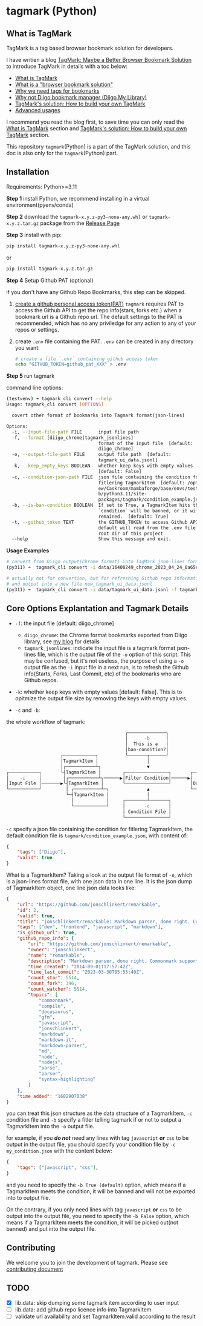 # tagmark (Python)

## What is TagMark

TagMark is a tag based browser bookmark solution for developers.

I have writien a blog [TagMark: Maybe a Better Browser Bookmark Solution](https://pwnfan.github.io/post/en/TagMark-Maybe-a-Better-Browser-Bookmark-Solution/) to introduce TagMark in details with a toc below:

- [What is TagMark](https://pwnfan.github.io/post/en/TagMark-Maybe-a-Better-Browser-Bookmark-Solution/#what-is-tagmark)
- [What is a "browser bookmark solution"](https://pwnfan.github.io/post/en/TagMark-Maybe-a-Better-Browser-Bookmark-Solution/#what-is-a-browser-bookmark-solution)
- [Why we need tags for bookmarks](https://pwnfan.github.io/post/en/TagMark-Maybe-a-Better-Browser-Bookmark-Solution/#why-we-need-tags-for-bookmarks)
- [Why not Diigo bookmark manager (Diigo My Library)](https://pwnfan.github.io/post/en/TagMark-Maybe-a-Better-Browser-Bookmark-Solution/#why-not-diigo-bookmark-manager-diigo-my-library)
- [TagMark's solution: How to build your own TagMark](https://pwnfan.github.io/post/en/TagMark-Maybe-a-Better-Browser-Bookmark-Solution/#tagmarks-solution-how-to-build-your-own-tagmark)
- [Advanced usages](https://pwnfan.github.io/post/en/TagMark-Maybe-a-Better-Browser-Bookmark-Solution/#advanced-usages)

I recommend you read the blog first, to save time you can only read the [What is TagMark](https://pwnfan.github.io/post/en/TagMark-Maybe-a-Better-Browser-Bookmark-Solution/#what-is-tagmark) section and [TagMark's solution: How to build your own TagMark](https://pwnfan.github.io/post/en/TagMark-Maybe-a-Better-Browser-Bookmark-Solution/#tagmarks-solution-how-to-build-your-own-tagmark) section.

This repository `tagmark`(Python) is a part of the TagMark solution, and this doc is also only for the `tagmark`(Python) part.

## Installation

Requirements: Python>=3.11

**Step 1** install Python, we recommend installing in a virtual environment(pyenv/conda)

**Step 2** download the `tagmark-x.y.z-py3-none-any.whl` or `tagmark-x.y.z.tar.gz` package from the [Release Page](https://github.com/pwnfan/tagmark/releases)

**Step 3** install with pip:

```bash
pip install tagmark-x.y.z-py3-none-any.whl
```

or

```bash
pip install tagmark-x.y.z.tar.gz
```

**Step 4** Setup Github PAT (optional)

if you don't have any Github Repo Bookmarks, this step can be skipped.

1. [create a github personal access token(PAT)](https://docs.github.com/en/authentication/keeping-your-account-and-data-secure/creating-a-personal-access-token)
   `tagmark` requires PAT to access the Github API to get the repo info(stars, forks etc.) when a bookmark url is a Github repo url. The default settings to the PAT is recommended, which has no any priviledge for any action to any of your repos or settings.

2. create `.env` file containing the PAT. `.env` can be created in any directory you want:
    ```bash
    # create a file `.env` containing github aceess token
    echo "GITHUB_TOKEN=github_pat_XXX" > .env
    ```

**Step 5** run tagmark

command line options:

```bash
(testvenv) ➜ tagmark_cli convert --help
Usage: tagmark_cli convert [OPTIONS]

  covert other format of bookmarks into Tagmark format(json-lines)

Options:
  -i, --input-file-path FILE      input file path
  -f, --format [diigo_chrome|tagmark_jsonlines]
                                  format of the input file  [default:
                                  diigo_chrome]
  -o, --output-file-path FILE     output file path  [default:
                                  tagmark_ui_data.jsonl]
  -k, --keep_empty_keys BOOLEAN   whether keep keys with empty values
                                  [default: False]
  -c, --condition-json-path FILE  json file containing the condition for
                                  fitlering TagmarkItem  [default: /opt/homebr
                                  ew/Caskroom/mambaforge/base/envs/testvenv/li
                                  b/python3.11/site-
                                  packages/tagmark/condition_example.json]
  -b, --is-ban-condition BOOLEAN  If set to True, a TagmarkItem hits the
                                  `condition` will be banned, or it will be
                                  remained.  [default: True]
  -t, --github_token TEXT         the GITHUB_TOKEN to access Github API,
                                  default will read from the .env file of the
                                  root dir of this project
  --help                          Show this message and exit.
```

**Usage Examples**

```bash
# convert from Diigo output(Chrome format) into TagMark json-lines format file tagmark_ui_data.jsonl
(py311) ➜  tagmark_cli convert -i data/16400249_chrome_2023_04_24_0a65e.html -f diigo_chrome

# actually not for convertion, but for refreshing Github repo information in the file tagmark_ui_data.jsonl
# and output into a new file new_tagmark_ui_data.jsonl
(py311) ➜  tagmark_cli convert -i data/tagmark_ui_data.jsonl -f tagmark_jsonlines -o new_tagmark_ui_data.jsonl
```

## Core Options Explantation and Tagmark Details

-   `-f`: the input file [default: diigo_chrome]

    -   `diigo_chrome`: the Chrome format bookmarks exported from Diigo library, see [my blog](https://pwnfan.github.io/post/en/TagMark-Maybe-a-Better-Browser-Bookmark-Solution/#tagmarks-solution) for details
    -   `tagmark_jsonlines`: indicate the input file is a tagmark format json-lines file, which is the output file of the `-o` option of this script. This may be confused, but it's not useless, the purpose of using a `-o` output file as the `-i` input file in a next run, is to refresh the Github info(Starts, Forks, Last Commit, etc) of the bookmarks who are Github repos.

-   `-k`: whether keep keys with empty values [default: False]. This is to opitmize the output file size by removing the keys with empty values.

-   `-c` and `-b`:

the whole workflow of tagmark:

```bash
                                            ┌──────────────┐
                                            │      -b      │
                                            │  This is a   │
                                            │ban-condition?│
                    ┌────────────┐          └───────┬──────┘
                    │TagmarkItem │                  │
                    │┌───────────┴┐                 ▼
┌───────────┐       └┤TagmarkItem │        ┌────────────────┐       ┌───────────┐
│    -i     │        │┌───────────┴┐──────▶│Filter Condition│──────▶│    -o     │
│Input File │───────▶└┤TagmarkItem │       └────────────────┘       │Output File│
└───────────┘         │ ┌──────────┴─┐              ▲               └───────────┘
                      └─┤TagmarkItem │              │
                        │            │     ┌────────┴───────┐
                        └────────────┘     │       -c       │
                                           │ Condition File │
                                           └────────────────┘
```

`-c` specify a json file containing the condition for fitlering TagmarkItem, the default condition file is `tagmark/condition_example.json`, with content of:

```json
{
    "tags": ["Diigo"],
    "valid": true
}
```

What is a TagmarkItem? Taking a look at the output file format of `-o`, which is a json-lines format file, with one json data in one line. It is the json dump of TagmarkItem object, one line json data looks like:

```json
{
    "url": "https://github.com/jonschlinkert/remarkable",
    "id": 2,
    "valid": true,
    "title": "jonschlinkert/remarkable: Markdown parser, done right. Commonmark support, extensions, syntax plugins, high speed - all in one. Gulp and metalsmith plugins available. Used by Facebook, Docusaurus and many others! Use https://github.com/breakdance/breakdan",
    "tags": ["dev", "frontend", "javascript", "markdown"],
    "is_github_url": true,
    "github_repo_info": {
        "url": "https://github.com/jonschlinkert/remarkable",
        "owner": "jonschlinkert",
        "name": "remarkable",
        "description": "Markdown parser, done right. Commonmark support, extensions, syntax plugins, high speed - all in one. Gulp and metalsmith plugins available. Used by Facebook, Docusaurus and many others! Use https://github.com/breakdance/breakdance for HTML-to-markdown conversion. Use https://github.com/jonschlinkert/markdown-toc to generate a table of contents.",
        "time_created": "2014-09-01T17:57:42Z",
        "time_last_commit": "2023-03-30T05:55:40Z",
        "count_star": 5514,
        "count_fork": 396,
        "count_watcher": 5514,
        "topics": [
            "commonmark",
            "compile",
            "docusaurus",
            "gfm",
            "javascript",
            "jonschlinkert",
            "markdown",
            "markdown-it",
            "markdown-parser",
            "md",
            "node",
            "nodejs",
            "parse",
            "parser",
            "syntax-highlighting"
        ]
    },
    "time_added": "1682907038"
}
```

you can treat this json structure as the data structure of a TagmarkItem, `-c` condition file and `-b` specify a fitler telling tagmark if or not to output a TagmarkItem into the `-o` output file.

for example, if you _**do not**_ need any lines with tag `javascript` _**or**_ `css` to be output in the output file, you should specify your condition file by `-c my_condition.json` with the content below:

```json
{
    "tags": ["javascript", "css"],
}
```

and you need to specify the `-b True (default)` option, which means if a TagmarkItem meets the condition, it will be banned and will not be exported into to output file.

On the contrary, if you only need lines with tag `javascript` _**or**_ `css` to be output into the output file, you need to specify the `-b False` option, which means if a TagmarkItem meets the condition, it will be picked out(not banned) and put into the output file.

## Contributing

We welcome you to join the development of tagmark. Please see [contributing document][contributing-document-url]

## TODO

- [x] lib.data: skip dumping some tagmark item according to user input
- [ ] lib.data: add github repo licence info into TagmarkItem
- [ ] validate url availability and set TagmarkItem.valid according to the result

[contributing-document-url]: https://github.com/pwnfan/tagmark/blob/main/.github/CONTRIBUTING.md
